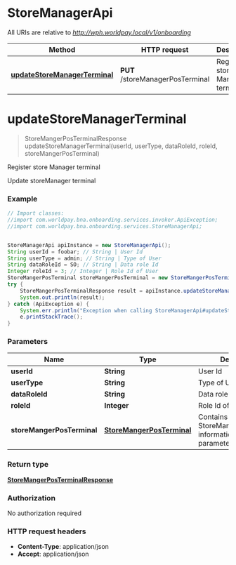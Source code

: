 # StoreManagerApi

All URIs are relative to *http://wph.worldpay.local/v1/onboarding*

Method | HTTP request | Description
------------- | ------------- | -------------
[**updateStoreManagerTerminal**](StoreManagerApi.md#updateStoreManagerTerminal) | **PUT** /storeManagerPosTerminal | Register store Manager terminal


<a name="updateStoreManagerTerminal"></a>
# **updateStoreManagerTerminal**
> StoreMangerPosTerminalResponse updateStoreManagerTerminal(userId, userType, dataRoleId, roleId, storeMangerPosTerminal)

Register store Manager terminal

Update storeManager terminal

### Example
```java
// Import classes:
//import com.worldpay.bna.onboarding.services.invoker.ApiException;
//import com.worldpay.bna.onboarding.services.StoreManagerApi;


StoreManagerApi apiInstance = new StoreManagerApi();
String userId = foobar; // String | User Id
String userType = admin; // String | Type of User
String dataRoleId = SO; // String | Data role Id
Integer roleId = 3; // Integer | Role Id of User
StoreMangerPosTerminal storeMangerPosTerminal = new StoreMangerPosTerminal(); // StoreMangerPosTerminal | Contains StoreMangerPosTerminal information in request parameters
try {
    StoreMangerPosTerminalResponse result = apiInstance.updateStoreManagerTerminal(userId, userType, dataRoleId, roleId, storeMangerPosTerminal);
    System.out.println(result);
} catch (ApiException e) {
    System.err.println("Exception when calling StoreManagerApi#updateStoreManagerTerminal");
    e.printStackTrace();
}
```

### Parameters

Name | Type | Description  | Notes
------------- | ------------- | ------------- | -------------
 **userId** | **String**| User Id |
 **userType** | **String**| Type of User |
 **dataRoleId** | **String**| Data role Id |
 **roleId** | **Integer**| Role Id of User |
 **storeMangerPosTerminal** | [**StoreMangerPosTerminal**](StoreMangerPosTerminal.md)| Contains StoreMangerPosTerminal information in request parameters |

### Return type

[**StoreMangerPosTerminalResponse**](StoreMangerPosTerminalResponse.md)

### Authorization

No authorization required

### HTTP request headers

 - **Content-Type**: application/json
 - **Accept**: application/json

